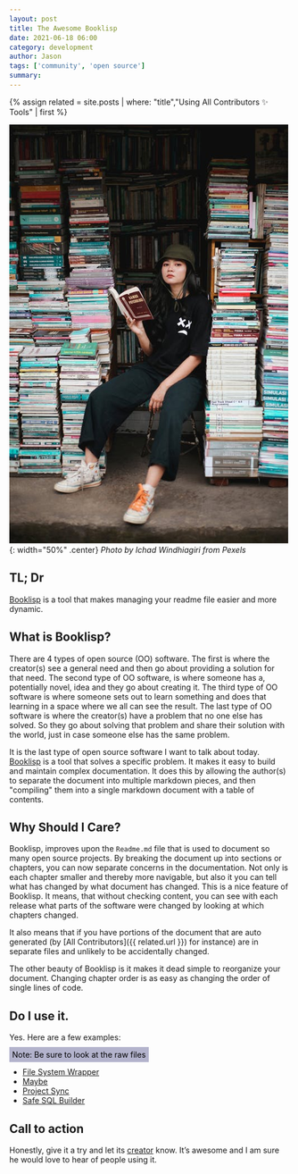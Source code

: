 ```yaml
---
layout: post
title: The Awesome Booklisp
date: 2021-06-18 06:00
category: development
author: Jason
tags: ['community', 'open source']
summary: 
---
```


{% assign related = site.posts | where: "title","Using All Contributors ✨ Tools" | first %}


![Person on far away cliff](/assets/img/posts/booklisp/pexels-photo-3989751.jpeg){: width="50%" .center}
_Photo by Ichad Windhiagiri from Pexels_

## TL; Dr

[Booklisp](https://www.npmjs.com/package/booklisp) is a tool that makes managing your readme file easier and more dynamic.


## What is Booklisp?

There are 4 types of open source (OO) software. The first is where the creator(s) see a general need and then go about providing a solution for that need. The second type of OO software, is where someone has a, potentially novel, idea and they go about creating it. The third type of OO software is where someone sets out to learn something and does that learning in a space where we all can see the result. The last type of OO software is where the creator(s) have a problem that no one else has solved. So they go about solving that problem and share their solution with the world, just in case someone else has the same problem.

It is the last type of open source software I want to talk about today. [Booklisp](https://www.npmjs.com/package/booklisp) is a tool that solves a specific problem. It makes it easy to build and maintain complex documentation. It does this by allowing the author(s) to separate the document into multiple markdown pieces, and then "compiling" them into a single markdown document with a table of contents.

## Why Should I Care?

Booklisp, improves upon the `Readme.md` file that is used to document so many open source projects. By breaking the document up into sections or chapters, you can now separate concerns in the documentation. Not only is each chapter smaller and thereby more navigable, but also it you can tell what has changed by what document has changed. This is a nice feature of Booklisp. It means, that without checking content, you can see with each release what parts of the software were changed by looking at which chapters changed.

It also means that if you have portions of the document that are auto generated (by [All Contributors]({{ related.url }}) for instance) are in separate files and unlikely to be accidentally changed.

The other beauty of Booklisp is it makes it dead simple to reorganize your document. Changing chapter order is as easy as changing the order of single lines of code.

## Do I use it.

Yes. Here are a few examples:

<span style="box-sizing: content-box; width: 100%; border: solid 0px; padding: 5px; background-color: #b3b3cc; color: black">Note: Be sure to look at the raw files</span>

- [File System Wrapper](https://github.com/jason-kerney/RJK.FileSystemWrapper/tree/main/docs)
- [Maybe](https://github.com/jason-kerney/maybe/tree/main/docs)
- [Project Sync](https://github.com/jason-kerney/project-sync/tree/main/documents)
- [Safe SQL Builder](https://github.com/jason-kerney/SafeSqlBuilder/tree/main/documents)

## Call to action

Honestly, give it a try and let its [creator](https://twitter.com/cm_stead) know. It’s awesome and I am sure he would love to hear of people using it.
